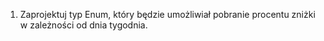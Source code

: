 1. Zaprojektuj typ Enum, który będzie umożliwiał pobranie procentu zniżki w zależności od dnia tygodnia.